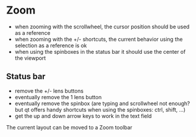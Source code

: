 # Zoom

- when zooming with the scrollwheel, the cursor position should be used as a reference
- when zooming with the +/- shortcuts, the current behavior using the selection as a reference is ok
- when using the spinboxes in the status bar it should use the center of the viewport

## Status bar

- remove the +/- lens buttons
- eventually remove the 1 lens button
- eventually remove the spinbox (are typing and scrollwheel not enough? but qt offers handy shortcuts when using the spinboxes: ctrl, shift, ...)
- get the up and down arrow keys to work in the text field

The current layout can be moved to a Zoom toolbar

